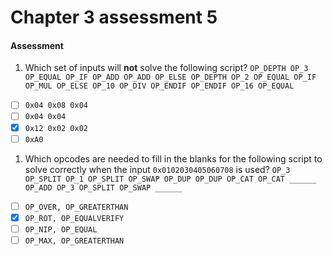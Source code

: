 # Chapter 3 assessment 5

#### Assessment

1. Which set of inputs will **not** solve the following script? `OP_DEPTH OP_3 OP_EQUAL OP_IF OP_ADD OP_ADD OP_ELSE OP_DEPTH OP_2 OP_EQUAL OP_IF OP_MUL OP_ELSE OP_10 OP_DIV OP_ENDIF OP_ENDIF OP_16 OP_EQUAL`

* [ ] `0x04 0x08 0x04`
* [ ] `0x04 0x04`
* [x] `0x12 0x02 0x02`
* [ ] `0xA0`

1. Which opcodes are needed to fill in the blanks for the following script to solve correctly when the input `0x0102030405060708` is used? `OP_3 OP_SPLIT OP_1 OP_SPLIT OP_SWAP OP_DUP OP_DUP OP_CAT OP_CAT ______ OP_ADD OP_3 OP_SPLIT OP_SWAP ______`

* [ ] `OP_OVER, OP_GREATERTHAN`
* [x] `OP_ROT, OP_EQUALVERIFY`
* [ ] `OP_NIP, OP_EQUAL`
* [ ] `OP_MAX, OP_GREATERTHAN`
